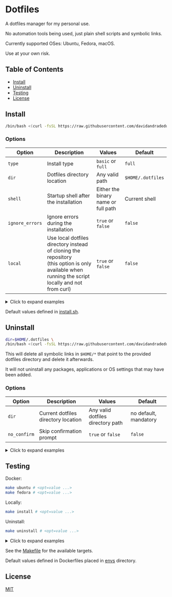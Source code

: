 # Dotfiles

A dotfiles manager for my personal use.

No automation tools being used, just plain shell scripts and symbolic links.

Currently supported OSes: Ubuntu, Fedora, macOS.

Use at your own risk.

Table of Contents
-----------------

- [Install](#install)
- [Uninstall](#uninstall)
- [Testing](#testing)
- [License](#license)

## Install

```sh
/bin/bash <(curl -fsSL https://raw.githubusercontent.com/davidandradeduarte/dot/HEAD/install.sh)
```

### Options

| Option      | Description | Values | Default |
| ----------- | ----------- | ------ | ------- |
| `type`      | Install type | `basic` or `full` | `full` |
| `dir`       | Dotfiles directory location | Any valid path | `$HOME/.dotfiles` |
| `shell`     | Startup shell after the installation | Either the binary name or full path | Current shell |
| `ignore_errors` | Ignore errors during the installation | `true` or `false` | `false` |
| `local`     | Use local dotfiles directory instead of cloning the repository<br>(this option is only available when running the script locally and not from curl) | `true` or `false` | `false` |

<details>
  <summary>Click to expand examples</summary>
  
```sh
type=basic \
dir=$HOME/.dotfiles \
shell=/bin/zsh \
local=true \
ignore_errors=true \
/bin/bash <(curl -fsSL https://raw.githubusercontent.com/davidandradeduarte/dot/HEAD/install.sh)
```

</details>

Default values defined in [install.sh](install.sh).

## Uninstall

```sh
dir=$HOME/.dotfiles \
/bin/bash <(curl -fsSL https://raw.githubusercontent.com/davidandradeduarte/dot/HEAD/uninstall.sh)
```

This will delete all symbolic links in `$HOME/*` that point to the provided dotfiles directory and delete it afterwards.

It will not uninstall any packages, applications or OS settings that may have been added.

### Options

| Option      | Description | Values | Default |
| ----------- | ----------- | ------ | ------- |
| `dir`       | Current dotfiles directory location | Any valid dotfiles directory path | no default, mandatory |
| `no_confirm` | Skip confirmation prompt | `true` or `false` | `false` |

<details>
  <summary>Click to expand examples</summary>
  
```sh
dir=$HOME/.dotfiles \
no_confirm=true \
/bin/bash <(curl -fsSL https://raw.githubusercontent.com/davidandradeduarte/dot/HEAD/uninstall.sh)
```

</details>

## Testing

Docker:

```sh
make ubuntu # <opt=value ...>
make fedora # <opt=value ...>
```

Locally:

```sh
make install # <opt=value ...>
```

Uninstall:

```sh
make uninstall # <opt=value ...>
```

<details>
  <summary>Click to expand examples</summary>

Docker:

```sh
make ubuntu \
  type=basic \
  dir=$HOME/.dotfiles \
  shell=/bin/zsh \
  local=true \
  ignore_errors=true \
  no_confirm=true
```

Locally:

```sh
make install \
  type=basic \
  dir=$HOME/.dotfiles \
  shell=/bin/zsh \
  local=true \
  ignore_errors=true \
  no_confirm=true
```

Uninstall:

```sh
make uninstall \
  dir=$HOME/.dotfiles \
  no_confirm=true
```

</details>

See the [Makefile](Makefile) for the available targets.

Default values defined in Dockerfiles placed in [envs](envs) directory.

## License

[MIT](LICENSE)
